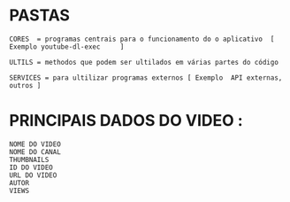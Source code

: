 # PASTAS 
    CORES  = programas centrais para o funcionamento do o aplicativo  [ Exemplo youtube-dl-exec     ] 
    
    ULTILS = methodos que podem ser ultilados em várias partes do código
    
    SERVICES = para ultilizar programas externos [ Exemplo  API externas, outros ]


# PRINCIPAIS DADOS DO VIDEO :
    NOME DO VIDEO
    NOME DO CANAL
    THUMBNAILS
    ID DO VIDEO
    URL DO VIDEO
    AUTOR
    VIEWS